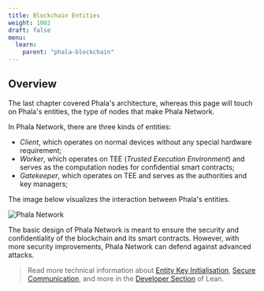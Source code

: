 ```yaml
---
title: Blockchain Entities
weight: 1002
draft: false
menu:
  learn:
    parent: "phala-blockchain"
---
```


## Overview

The last chapter covered Phala's architecture, whereas this page will touch on Phala's entities, the type of nodes that make Phala Network. 

In Phala Network, there are three kinds of entities:

- _Client_, which operates on normal devices without any special hardware requirement;
- _Worker_, which operates on TEE (_Trusted Execution Environment_) and serves as the computation nodes for confidential smart contracts;
- _Gatekeeper_, which operates on TEE and serves as the authorities and key managers;

The image below visualizes the interaction between Phala's entities.

![Phala Network](/images/docs/spec/phala-design.png)

The basic design of Phala Network is meant to ensure the security and confidentiality of the blockchain and its smart contracts. However, with more security improvements, Phala Network can defend against advanced attacks.

> Read more technical information about [Entity Key Initialisation](/en-us/learn/developer/blockchain-entities-technical/#entity-key-initialization), [Secure Communication](en-us/learn/developer/blockchain-entities-technical/#secure-communication), and more in the [Developer Section](en-us/learn/developer/blockchain-entities-technical/) of Lean.